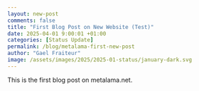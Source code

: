 ```yaml
---
layout: new-post
comments: false
title: "First Blog Post on New Website (Test)"
date: 2025-04-01 9:00:01 +01:00
categories: [Status Update]
permalink: /blog/metalama-first-new-post
author: "Gael Fraiteur"
image: /assets/images/2025/2025-01-status/january-dark.svg
---
```


This is the first blog post on metalama.net.